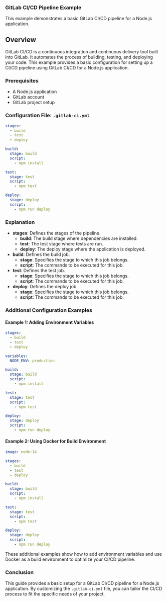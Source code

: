 ### GitLab CI/CD Pipeline Example

This example demonstrates a basic GitLab CI/CD pipeline for a Node.js application.

## Overview
GitLab CI/CD is a continuous integration and continuous delivery tool built into GitLab. It automates the process of building, testing, and deploying your code. This example provides a basic configuration for setting up a CI/CD pipeline using GitLab CI/CD for a Node.js application.

### Prerequisites

- A Node.js application
- GitLab account
- GitLab project setup

### Configuration File: `.gitlab-ci.yml`

```yaml
stages:
  - build
  - test
  - deploy

build:
  stage: build
  script:
    - npm install

test:
  stage: test
  script:
    - npm test

deploy:
  stage: deploy
  script:
    - npm run deploy
```

### Explanation

- **stages**: Defines the stages of the pipeline.
  - **build**: The build stage where dependencies are installed.
  - **test**: The test stage where tests are run.
  - **deploy**: The deploy stage where the application is deployed.
- **build**: Defines the build job.
  - **stage**: Specifies the stage to which this job belongs.
  - **script**: The commands to be executed for this job.
- **test**: Defines the test job.
  - **stage**: Specifies the stage to which this job belongs.
  - **script**: The commands to be executed for this job.
- **deploy**: Defines the deploy job.
  - **stage**: Specifies the stage to which this job belongs.
  - **script**: The commands to be executed for this job.

### Additional Configuration Examples

#### Example 1: Adding Environment Variables

```yaml
stages:
  - build
  - test
  - deploy

variables:
  NODE_ENV: production

build:
  stage: build
  script:
    - npm install

test:
  stage: test
  script:
    - npm test

deploy:
  stage: deploy
  script:
    - npm run deploy
```

#### Example 2: Using Docker for Build Environment

```yaml
image: node:14

stages:
  - build
  - test
  - deploy

build:
  stage: build
  script:
    - npm install

test:
  stage: test
  script:
    - npm test

deploy:
  stage: deploy
  script:
    - npm run deploy
```

These additional examples show how to add environment variables and use Docker as a build environment to optimize your CI/CD pipeline.

### Conclusion

This guide provides a basic setup for a GitLab CI/CD pipeline for a Node.js application. By customizing the `.gitlab-ci.yml` file, you can tailor the CI/CD process to fit the specific needs of your project.
